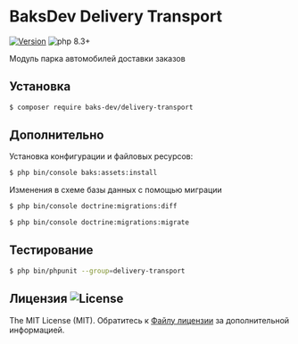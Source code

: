 # BaksDev Delivery Transport

[![Version](https://img.shields.io/badge/version-7.1.25-blue)](https://github.com/baks-dev/delivery-transport/releases)
![php 8.3+](https://img.shields.io/badge/php-min%208.3-red.svg)

Модуль парка автомобилей доставки заказов

## Установка

``` bash
$ composer require baks-dev/delivery-transport
```

## Дополнительно

Установка конфигурации и файловых ресурсов:

``` bash
$ php bin/console baks:assets:install
```

Изменения в схеме базы данных с помощью миграции

``` bash
$ php bin/console doctrine:migrations:diff

$ php bin/console doctrine:migrations:migrate
```

## Тестирование

``` bash
$ php bin/phpunit --group=delivery-transport
```

## Лицензия ![License](https://img.shields.io/badge/MIT-green)

The MIT License (MIT). Обратитесь к [Файлу лицензии](LICENSE.md) за дополнительной информацией.

